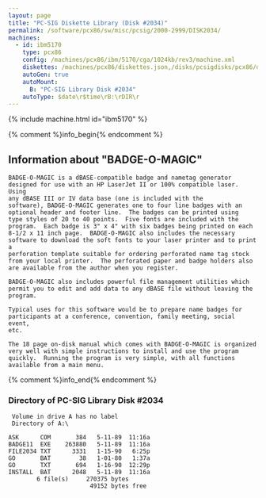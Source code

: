 ```yaml
---
layout: page
title: "PC-SIG Diskette Library (Disk #2034)"
permalink: /software/pcx86/sw/misc/pcsig/2000-2999/DISK2034/
machines:
  - id: ibm5170
    type: pcx86
    config: /machines/pcx86/ibm/5170/cga/1024kb/rev3/machine.xml
    diskettes: /machines/pcx86/diskettes.json,/disks/pcsigdisks/pcx86/diskettes.json
    autoGen: true
    autoMount:
      B: "PC-SIG Library Disk #2034"
    autoType: $date\r$time\rB:\rDIR\r
---
```


{% include machine.html id="ibm5170" %}

{% comment %}info_begin{% endcomment %}

## Information about "BADGE-O-MAGIC"

    BADGE-O-MAGIC is a dBASE-compatible badge and nametag generator
    designed for use with an HP LaserJet II or 100% compatible laser. Using
    any dBASE III or IV data base (one is included with the
    software), BADGE-O-MAGIC generates one to four line badges with an
    optional header and footer line.  The badges can be printed using
    type styles of 20 to 40 points.  Five fonts are included with the
    program.  Each badge is 3" x 4" with six badges being printed on each
    8-1/2 x 11 inch page.  BADGE-O-MAGIC also includes the necessary
    software to download the soft fonts to your laser printer and to print a
    perforation template suitable for ordering perforated name tag stock
    from your local printer.  The perforated paper and badge holders also
    are available from the author when you register.
    
    BADGE-O-MAGIC also includes powerful file management utilities which
    permit you to edit and add data to any dBASE file without leaving the
    program.
    
    Typical uses for this software would be to prepare name badges for
    participants at a conference, convention, family meeting, social event,
    etc.
    
    The 18 page on-disk manual which comes with BADGE-O-MAGIC is organized
    very well with simple instructions to install and use the program
    quickly.  Running the program is very simple, with all functions
    available from a main menu.
{% comment %}info_end{% endcomment %}


### Directory of PC-SIG Library Disk #2034

     Volume in drive A has no label
     Directory of A:\

    ASK      COM       384   5-11-89  11:16a
    BADGE11  EXE    263880   5-11-89  11:16a
    FILE2034 TXT      3331   1-15-90   6:25p
    GO       BAT        38   1-01-80   1:37a
    GO       TXT       694   1-16-90  12:29p
    INSTALL  BAT      2048   5-11-89  11:16a
            6 file(s)     270375 bytes
                           49152 bytes free
